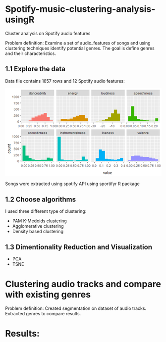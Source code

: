 # Spotify-music-clustering-analysis-usingR
Cluster analysis on Spotify audio features

Problem definition: 
Examine a set of audio_features of songs and using clustering techniques identify potential genres.
The goal is define genres and their characteristics.

## 1.1 Explore the data
Data file contains 1657 rows and 12 Spotify audio features:

 ![](numVariables.png)
 
Songs were extracted using spotify API using sportifyr R package

## 1.2 Choose algorithms
I used three different type of clustering:
- PAM K-Medoids clustering
- Agglomerative clustering
- Density based clustering

## 1.3 Dimentionality Reduction and Visualization

- PCA
- TSNE

# Clustering audio tracks and compare with existing genres

Problem definition: 
Created segmentation on dataset of audio tracks.
Extracted genres to compare results.

# Results:


